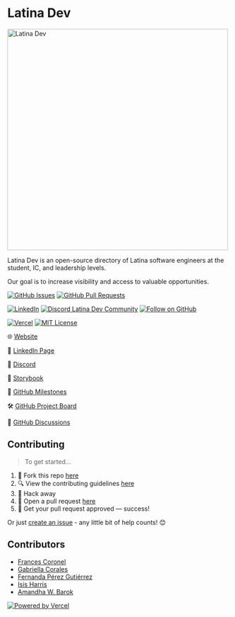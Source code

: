 # Latina Dev

<img alt="Latina Dev" src="https://i.imgur.com/F74wg60.png" width="500" />

Latina Dev is an open-source directory of Latina software engineers at the student, IC, and leadership levels.

Our goal is to increase visibility and access to valuable opportunities.

[![GitHub Issues](https://img.shields.io/github/issues/Latina-Dev/latina-dev.svg?style=for-the-badge)](https://github.com/Latina-Dev/latina-dev/issues) [![GitHub Pull Requests](https://img.shields.io/github/issues-pr/Latina-Dev/latina-dev.svg?style=for-the-badge)](https://github.com/Latina-Dev/latina-dev/pulls)

[![LinkedIn](https://img.shields.io/badge/-LinkedIn-0e76a8?style=for-the-badge&logo=Linkedin&logoColor=white)](https://linkedin.com/company/latina-dev) [![Discord Latina Dev Community](https://dcbadge.vercel.app/api/server/xzHDhxsQAQ)](https://discord.gg/xzHDhxsQAQ) [![Follow on GitHub](https://img.shields.io/github/followers/Latina-Dev?logo=github&style=for-the-badge&color=black)](https://github.com/Latina-Dev?tab=followers)

[![Vercel](https://therealsujitk-vercel-badge.vercel.app/?app=Latina-Dev&style=for-the-badge)](https://vercel.com/latina-dev/latina-dev) [![MIT License](https://img.shields.io/github/license/Latina-Dev/latina-dev.svg?style=for-the-badge)](http://badges.mit-license.org)

🌐 [Website](https://latina.dev)

💼 [LinkedIn Page](https://linkedin.com/company/latina-dev)

👾 [Discord](https://discord.gg/xzHDhxsQAQ)

🎨 [Storybook](https://www.chromatic.com/library?appId=6472ce8643c60096810af8c0)

🎯 [GitHub Milestones](https://github.com/Latina-Dev/latina-dev/milestones)

🛠️ [GitHub Project Board](https://github.com/orgs/Latina-Dev/projects/1)

💬 [GitHub Discussions](https://github.com/orgs/Latina-Dev/discussions)

## Contributing

> To get started...

1. 🍴 Fork this repo [here](https://github.com/Latina-Dev/latina-dev/fork)
2. 🔍 View the contributing guidelines [here](https://github.com/Latina-Dev/latina-dev/blob/main/.github/CONTRIBUTING.md)
3. 🔨 Hack away
4. 🔧 Open a pull request [here](https://github.com/Latina-Dev/latina-dev/compare)
5. 🎉 Get your pull request approved — success!

Or just [create an issue](https://github.com/Latina-Dev/latina-dev/issues/new/choose) - any little bit of help counts! 😊

## Contributors

- [Frances Coronel](https://github.com/FrancesCoronel)
- [Gabriella Corales](https://github.com/EllaCodes4)
- [Fernanda Pérez Gutiérrez](https://github.com/fernperezg97)
- [Isis Harris](https://github.com/latinadeveloper)
- [Amandha W. Barok](https://github.com/amandhawb)

[![Powered by Vercel](/public/img/logos/vercel.svg "Vercel")](https://vercel.com?utm_source=latina-dev&utm_campaign=oss)
